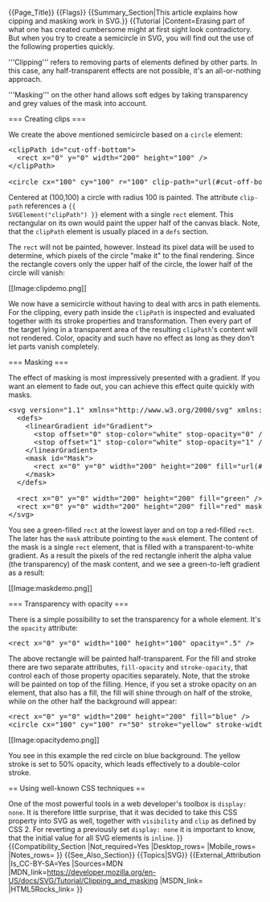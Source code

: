 {{Page_Title}}
{{Flags}}
{{Summary_Section|This article explains how cipping and masking work in SVG.}}
{{Tutorial
|Content=Erasing part of what one has created cumbersome might at first sight look contradictory. But when you try to create a semicircle in SVG, you will find out the use of the following properties quickly.
 
'''Clipping''' refers to removing parts of elements defined by other parts. In this case, any half-transparent effects are not possible, it's an all-or-nothing approach.
 
'''Masking''' on the other hand allows soft edges by taking transparency and grey values of the mask into account.
 
=== Creating clips ===
 
We create the above mentioned semicircle based on a <code>circle</code> element:
 
<pre>&lt;clipPath id="cut-off-bottom"&gt;
  &lt;rect x="0" y="0" width="200" height="100" /&gt;
&lt;/clipPath&gt;

&lt;circle cx="100" cy="100" r="100" clip-path="url(#cut-off-bottom)" /&gt;</pre>
 
Centered at (100,100) a circle with radius 100 is painted. The attribute <code>clip-path</code> references a <code>{{ SVGElement("clipPath") }}</code> element with a single <code>rect</code> element. This rectangular on its own would paint the upper half of the canvas black. Note, that the <code>clipPath</code> element is usually placed in a <code>defs</code> section.
 
The <code>rect</code> will not be painted, however. Instead its pixel data will be used to determine, which pixels of the circle "make it" to the final rendering. Since the rectangle covers only the upper half of the circle, the lower half of the circle will vanish:
 
[[Image:clipdemo.png]]
 
We now have a semicircle without having to deal with arcs in path elements. For the clipping, every path inside the <code>clipPath</code> is inspected and evaluated together with its stroke properties and transformation. Then every part of the target lying in a transparent area of the resulting <code>clipPath</code>'s content will not rendered. Color, opacity and such have no effect as long as they don't let parts vanish completely.
 
=== Masking ===
 
The effect of masking is most impressively presented with a gradient. If you want an element to fade out, you can achieve this effect quite quickly with masks.
 
<pre>&lt;svg version="1.1" xmlns="http://www.w3.org/2000/svg" xmlns:xlink="http://www.w3.org/1999/xlink"&gt;
  &lt;defs&gt;
    &lt;linearGradient id="Gradient"&gt;
      &lt;stop offset="0" stop-color="white" stop-opacity="0" /&gt;
      &lt;stop offset="1" stop-color="white" stop-opacity="1" /&gt;
    &lt;/linearGradient&gt;
    &lt;mask id="Mask"&gt;
      &lt;rect x="0" y="0" width="200" height="200" fill="url(#Gradient)"  /&gt;
    &lt;/mask&gt;
  &lt;/defs&gt;

  &lt;rect x="0" y="0" width="200" height="200" fill="green" /&gt;
  &lt;rect x="0" y="0" width="200" height="200" fill="red" mask="url(#Mask)" /&gt;
&lt;/svg&gt;</pre>
 
You see a green-filled <code>rect</code> at the lowest layer and on top a red-filled <code>rect</code>. The later has the <code>mask</code> attribute pointing to the <code>mask</code> element. The content of the mask is a single <code>rect</code> element, that is filled with a transparent-to-white gradient. As a result the pixels of the red rectangle inherit the alpha value (the transparency) of the mask content, and we see a green-to-left gradient as a result:

[[Image:maskdemo.png]]

=== Transparency with opacity ===
 
There is a simple possibility to set the transparency for a whole element. It's the <code>opacity</code> attribute:
 
<pre>&lt;rect x="0" y="0" width="100" height="100" opacity=".5" /&gt;</pre>
 
The above rectangle will be painted half-transparent. For the fill and stroke there are two separate attributes, <code>fill-opacity</code> and <code>stroke-opacity</code>, that control each of those property opacities separately. Note, that the stroke will be painted on top of the filling. Hence, if you set a stroke opacity on an element, that also has a fill, the fill will shine through on half of the stroke, while on the other half the background will appear:

<pre>&lt;rect x="0" y="0" width="200" height="200" fill="blue" /&gt;
&lt;circle cx="100" cy="100" r="50" stroke="yellow" stroke-width="40" stroke-opacity=".5" fill="red" /&gt;</pre>
 
[[Image:opacitydemo.png]]
 
You see in this example the red circle on blue background. The yellow stroke is set to 50% opacity, which leads effectively to a double-color stroke.

== Using well-known CSS techniques ==
 
One of the most powerful tools in a web developer's toolbox is <code>display: none</code>. It is therefore little surprise, that it was decided to take this CSS property into SVG as well, together with <code>visibility</code> and <code>clip</code> as defined by CSS 2. For reverting a previously set <code>display: none</code> it is important to know, that the initial value for all SVG elements is <code>inline</code>.
}}
{{Compatibility_Section
|Not_required=Yes
|Desktop_rows=
|Mobile_rows=
|Notes_rows=
}}
{{See_Also_Section}}
{{Topics|SVG}}
{{External_Attribution
|Is_CC-BY-SA=Yes
|Sources=MDN
|MDN_link=https://developer.mozilla.org/en-US/docs/SVG/Tutorial/Clipping_and_masking
|MSDN_link=
|HTML5Rocks_link=
}}